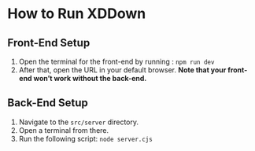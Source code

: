 # How to Run XDDown

## Front-End Setup

1. Open the terminal for the front-end by running : 
```npm run dev``` 
2.  After that, open the URL in your default browser.  **Note that your front-end won’t work without the back-end.**

## Back-End Setup
1.  Navigate to the  `src/server`  directory.
2.  Open a terminal from there.
3.  Run the following script:
```node server.cjs```

